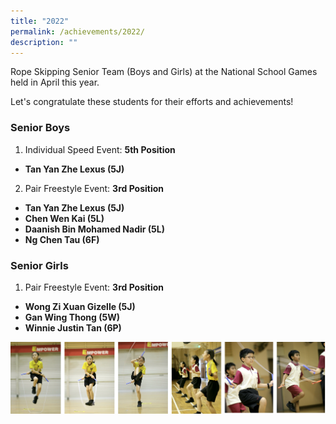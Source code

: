 ```yaml
---
title: "2022"
permalink: /achievements/2022/
description: ""
---
```

Rope Skipping Senior Team (Boys and Girls) at the National School Games held in April this year. 

Let's congratulate these students for their efforts and achievements!

  

### Senior Boys

1. Individual Speed Event: **5th Position**

*   **Tan Yan Zhe Lexus (5J)**

2. Pair Freestyle Event: **3rd Position**

*   **Tan Yan Zhe Lexus (5J)**
*   **Chen Wen Kai (5L)**
*   **Daanish Bin Mohamed Nadir (5L)**
*   **Ng Chen Tau (6F)**

  

### Senior Girls

1. Pair Freestyle Event: **3rd Position**  

*   **Wong Zi Xuan Gizelle (5J)**
*   **Gan Wing Thong (5W)**
*   **Winnie Justin Tan (6P)**

![](/images/achievements%202022.png)